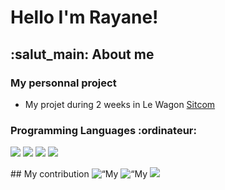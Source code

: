 # Hello I'm Rayane! 
## :salut_main: About me
### My personnal project
- My projet during 2 weeks in Le Wagon [Sitcom](http://www.sitcom.live/)
### Programming Languages :ordinateur:
<p>
  <img src=“https://img.shields.io/badge/HTML5-E34F26?style=for-the-badge&logo=html5&logoColor=white” />
  <img src=“https://img.shields.io/badge/CSS3-1572B6?style=for-the-badge&logo=css3&logoColor=white” />
  <img src=“https://img.shields.io/badge/JavaScript-323330?style=for-the-badge&logo=javascript&logoColor=F7DF1E” />
  <img src=“https://img.shields.io/badge/Ruby-CC342D?style=for-the-badge&logo=ruby&logoColor=white” />
</p>
## My contribution
<img align=“center” src=“https://github-readme-streak-stats.herokuapp.com?user=timcreative&theme=vision-friendly-dark&hide_border=true&date_format=M%20j%5B%2C%20Y%5D” alt=“My github stats” />
<img align=“center” src=“https://github-readme-stats.vercel.app/api?username=timcreative&show_icons=true&include_all_commits=true&theme=vision-friendly-dark&hide_border=true” alt=“My github stats” />
<img align=“center” src=“https://github-readme-stats.vercel.app/api/top-langs/?username=timcreative&layout=compact&theme=vision-friendly-dark&hide_border=true” />

<!--
**rayaneen/rayaneen** is a ✨ _special_ ✨ repository because its `README.md` (this file) appears on your GitHub profile.

Here are some ideas to get you started:

- 🔭 I’m currently working on ...
- 🌱 I’m currently learning ...
- 👯 I’m looking to collaborate on ...
- 🤔 I’m looking for help with ...
- 💬 Ask me about ...
- 📫 How to reach me: ...
- 😄 Pronouns: ...
- ⚡ Fun fact: ...
-->
